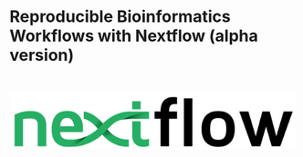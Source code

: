 # Reproducible Bioinformatics Workflows with Nextflow (alpha version)


<br>
<p align="center"><img src="images/nextflow_logo.png" alt="drawing" width="500"/></p> 
<br>


